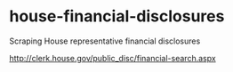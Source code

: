 # house-financial-disclosures
Scraping House representative financial disclosures


http://clerk.house.gov/public_disc/financial-search.aspx
